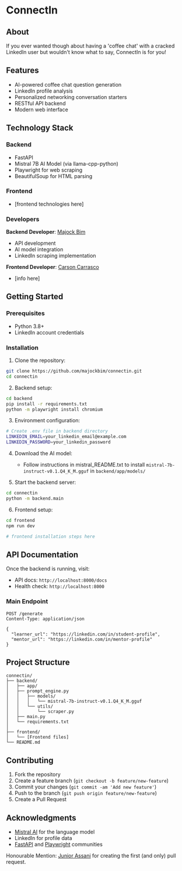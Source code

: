 # ConnectIn

## About

If you ever wanted though about having a 'coffee chat' with a cracked LinkedIn user but wouldn't know what to say, ConnectIn is for you!

## Features

- AI-powered coffee chat question generation
- LinkedIn profile analysis
- Personalized networking conversation starters
- RESTful API backend
- Modern web interface

## Technology Stack

### Backend
- FastAPI
- Mistral 7B AI Model (via llama-cpp-python)
- Playwright for web scraping
- BeautifulSoup for HTML parsing

### Frontend
- [frontend technologies here]


### Developers

**Backend Developer**: [Majock Bim](https://github.com/majockbim)
- API development
- AI model integration
- LinkedIn scraping implementation

**Frontend Developer**: [Carson Carrasco](https://github.com/CarsonCarrasco)
- [info here]

## Getting Started

### Prerequisites

- Python 3.8+
- LinkedIn account credentials

### Installation

1. Clone the repository:
```bash
git clone https://github.com/majockbim/connectin.git
cd connectin
```

2. Backend setup:
```bash
cd backend
pip install -r requirements.txt
python -m playwright install chromium
```

3. Environment configuration:
```bash
# Create .env file in backend directory
LINKEDIN_EMAIL=your_linkedin_email@example.com
LINKEDIN_PASSWORD=your_linkedin_password
```

4. Download the AI model:
   - Follow instructions in mistral_README.txt to install `mistral-7b-instruct-v0.1.Q4_K_M.gguf` in `backend/app/models/`

5. Start the backend server:
```bash
cd connectin
python -m backend.main
```

6. Frontend setup:
```bash
cd frontend
npm run dev

# frontend installation steps here
```

## API Documentation

Once the backend is running, visit:
- API docs: `http://localhost:8000/docs`
- Health check: `http://localhost:8000`

### Main Endpoint

```http
POST /generate
Content-Type: application/json

{
  "learner_url": "https://linkedin.com/in/student-profile",
  "mentor_url": "https://linkedin.com/in/mentor-profile"
}
```

## Project Structure

```
connectin/
├── backend/
│   ├── app/
│   ├── prompt_engine.py
│   │   ├── models/
│   │   │   └── mistral-7b-instruct-v0.1.Q4_K_M.gguf
│   │   └── utils/
│   │       └── scraper.py
│   ├── main.py
│   └── requirements.txt
│
├── frontend/
│   └── [Frontend files]
└── README.md
```

## Contributing

1. Fork the repository
2. Create a feature branch (`git checkout -b feature/new-feature`)
3. Commit your changes (`git commit -am 'Add new feature'`)
4. Push to the branch (`git push origin feature/new-feature`)
5. Create a Pull Request


## Acknowledgments

- [Mistral AI](https://mistral.ai) for the language model
- LinkedIn for profile data
- [FastAPI](https://fastapi.tiangolo.com) and [Playwright](https://playwright.dev) communities

Honourable Mention: [Junior Assani](https://github.com/juniorassani) for creating the first (and only) pull request.
